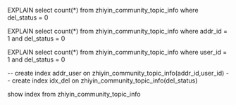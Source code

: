 
EXPLAIN select count(*) from zhiyin_community_topic_info where del_status = 0

EXPLAIN select count(*) from zhiyin_community_topic_info where addr_id = 1 and del_status = 0

EXPLAIN select count(*) from zhiyin_community_topic_info where user_id = 1 and del_status = 0

-- create index addr_user on zhiyin_community_topic_info(addr_id,user_id)
-- create index idx_del on zhiyin_community_topic_info(del_status)

show index from zhiyin_community_topic_info